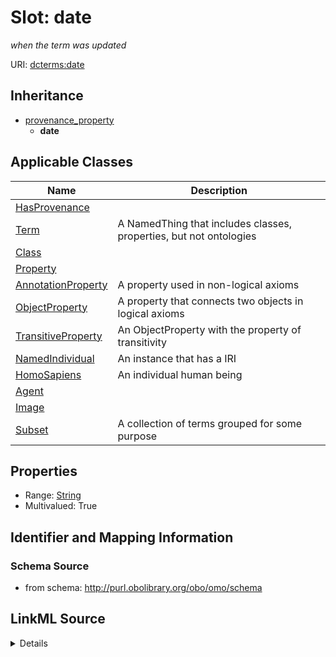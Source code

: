 # Slot: date
_when the term was updated_


URI: [dcterms:date](http://purl.org/dc/terms/date)




## Inheritance

* [provenance_property](provenance_property.md)
    * **date**





## Applicable Classes

| Name | Description |
| --- | --- |
[HasProvenance](HasProvenance.md) | 
[Term](Term.md) | A NamedThing that includes classes, properties, but not ontologies
[Class](Class.md) | 
[Property](Property.md) | 
[AnnotationProperty](AnnotationProperty.md) | A property used in non-logical axioms
[ObjectProperty](ObjectProperty.md) | A property that connects two objects in logical axioms
[TransitiveProperty](TransitiveProperty.md) | An ObjectProperty with the property of transitivity
[NamedIndividual](NamedIndividual.md) | An instance that has a IRI
[HomoSapiens](HomoSapiens.md) | An individual human being
[Agent](Agent.md) | 
[Image](Image.md) | 
[Subset](Subset.md) | A collection of terms grouped for some purpose






## Properties

* Range: [String](String.md)
* Multivalued: True








## Identifier and Mapping Information







### Schema Source


* from schema: http://purl.obolibrary.org/obo/omo/schema




## LinkML Source

<details>
```yaml
name: date
description: when the term was updated
from_schema: http://purl.obolibrary.org/obo/omo/schema
close_mappings:
- pav:authoredOn
rank: 1000
is_a: provenance_property
slot_uri: dcterms:date
multivalued: true
alias: date
domain_of:
- HasProvenance
range: string

```
</details>